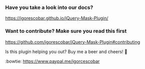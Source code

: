 ### Have you take a look into our docs?
https://igorescobar.github.io/jQuery-Mask-Plugin/

### Want to contribute? Make sure you read this first
https://github.com/igorescobar/jQuery-Mask-Plugin#contributing

Is this plugin helping you out? Buy me a beer and cheers! :beer:

:bowtie: https://www.paypal.me/igorcescobar
